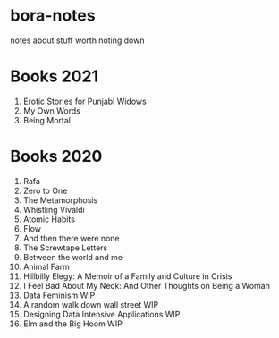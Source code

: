 # bora-notes
notes about stuff worth noting down


# Books 2021
1. Erotic Stories for Punjabi Widows
1. My Own Words
1. Being Mortal

# Books 2020
1. Rafa
1. Zero to One
1. The Metamorphosis
1. Whistling Vivaldi
1. Atomic Habits
1. Flow 
1. And then there were none 
1. The Screwtape Letters
1. Between the world and me 
1. Animal Farm
1. Hillbilly Elegy: A Memoir of a Family and Culture in Crisis
1. I Feel Bad About My Neck: And Other Thoughts on Being a Woman
1. Data Feminism WIP
1. A random walk down wall street WIP
1. Designing Data Intensive Applications WIP
1. Elm and the Big Hoom WIP


